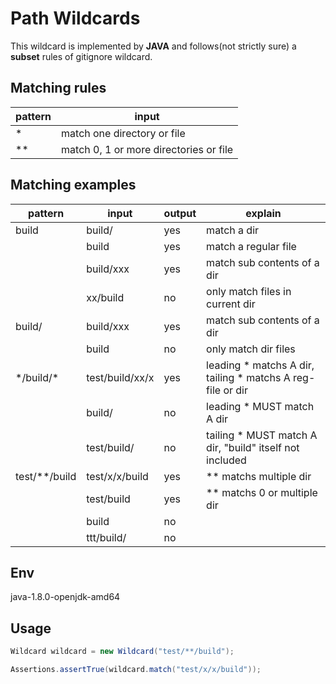 # Path Wildcards

This wildcard is implemented by **JAVA** and follows(not strictly sure) a **subset** rules of gitignore wildcard. 

## Matching rules

| pattern | input                                  |
| ------- | -------------------------------------- |
| \*      | match one directory or file            |
| \*\*    | match 0, 1 or more directories or file |

## Matching examples

| pattern         | input           | output | explain                                                      |
| --------------- | --------------- | ------ | ------------------------------------------------------------ |
| build           | build/          | yes    | match a dir                                                  |
|                 | build           | yes    | match a regular file                                         |
|                 | build/xxx       | yes    | match sub contents of a dir                                  |
|                 | xx/build        | no     | only match files in current dir                              |
| build/          | build/xxx       | yes    | match sub contents of a dir                                  |
|                 | build           | no     | only match dir files                                         |
| \*/build/\*     | test/build/xx/x | yes    | leading \* matchs A dir, tailing \* matchs A reg-file or dir |
|                 | build/          | no     | leading \* MUST match A dir                                  |
|                 | test/build/     | no     | tailing \* MUST match A dir, "build" itself not included     |
| test/\*\*/build | test/x/x/build  | yes    | \*\* matchs multiple dir                                     |
|                 | test/build      | yes    | \*\* matchs 0 or multiple dir                                |
|                 | build           | no     |                                                              |
|                 | ttt/build/      | no     |                                                              |

## Env

java-1.8.0-openjdk-amd64

## Usage

```java
Wildcard wildcard = new Wildcard("test/**/build");

Assertions.assertTrue(wildcard.match("test/x/x/build"));
```
